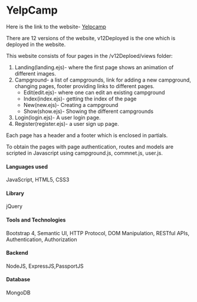 # YelpCamp

Here is the link to the website- [Yelpcamp](https://yelpjuly9.herokuapp.com)

There are 12 versions of the website, v12Deployed is the one which is deployed in the website.

This website consists of four pages in the /v12Deploed/views folder: 
1. Landing(landing.ejs)- where the first page shows an animation of different images.
2. Campground- a list of campgrounds, link for adding a new campground, changing pages, footer providing links to different pages. 
    * Edit(edit.ejs)- where one can edit an existing campground
    * Index(index.ejs)- getting the index of the page
    * New(new.ejs)- Creating a campground
    * Show(show.ejs)- Showing the different campgrounds
3. Login(login.ejs)- A user login page.
4. Register(register.ejs)- a user sign up page.

Each page has a header and a footer which is enclosed in partials.

To obtain the pages with page authentication, routes and models are scripted in Javascript using campground.js, commnet.js, user.js.

<h4>Languages used</h4>JavaScript, HTML5, CSS3 

<h4>Library</h4>jQuery

<h4>Tools and Technologies</h4>Bootstrap 4, Semantic UI, HTTP Protocol, DOM Manipulation, RESTful APIs, Authentication, Authorization

<h4>Backend</h4>NodeJS, ExpressJS,PassportJS 

<h4>Database</h4>MongoDB
